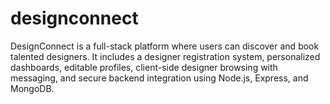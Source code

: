 # designconnect
DesignConnect is a full-stack platform where users can discover and book talented designers. It includes a designer registration system, personalized dashboards, editable profiles, client-side designer browsing with messaging, and secure backend integration using Node.js, Express, and MongoDB.
